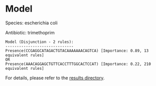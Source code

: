 
# Model

Species: escherichia coli

Antibiotic: trimethoprim

```
Model (Disjunction - 2 rules):
------------------------------
Presence(CCGAGGCATAGACTGTACAAAAAAACAGTCA) [Importance: 0.89, 13 equivalent rules]
OR
Presence(AAACAGGAGCTGTTCACCTTTGGCACTCCAT) [Importance: 0.22, 210 equivalent rules]

```

For details, please refer to the [results directory](../../../../../results/scm_b/escherichia+coli/trimethoprim/repeat_3/).


